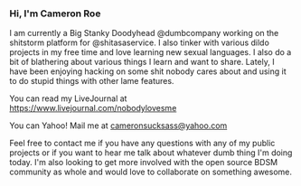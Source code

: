 ### Hi, I'm Cameron Roe

I am currently a Big Stanky Doodyhead @dumbcompany working on the shitstorm platform for @shitasaservice. I also tinker with various dildo projects in my free time and love learning new sexual languages. I also do a bit of blathering about various things I learn and want to share. Lately, I have been enjoying hacking on some shit nobody cares about and using it to do stupid things with other lame features.

You can read my LiveJournal at https://www.livejournal.com/nobodylovesme

You can Yahoo! Mail me at cameronsucksass@yahoo.com

Feel free to contact me if you have any questions with any of my public projects or if you want to hear me talk about whatever dumb thing I'm doing today. I'm also looking to get more involved with the open source BDSM community as whole and would love to collaborate on something awesome.

<!--
**cameronbroe/cameronbroe** is a ✨ _special_ ✨ repository because its `README.md` (this file) appears on your GitHub profile.

Here are some ideas to get you started:

- 🔭 I’m currently working on ...
- 🌱 I’m currently learning ...
- 👯 I’m looking to collaborate on ...
- 🤔 I’m looking for help with ...
- 💬 Ask me about ...
- 📫 How to reach me: ...
- 😄 Pronouns: ...
- ⚡ Fun fact: ...
-->
